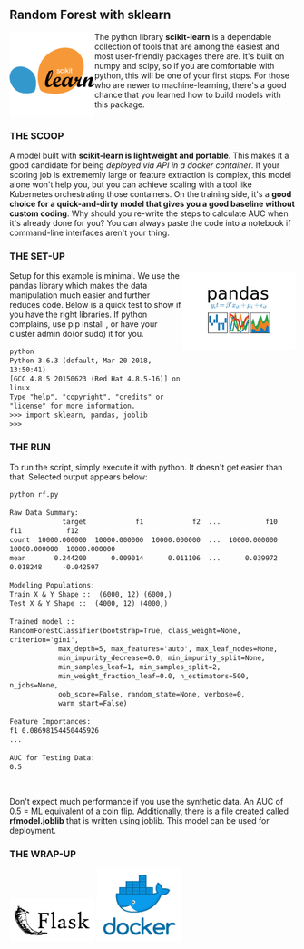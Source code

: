 ## Random Forest with sklearn
<img align="left" src="../images/scikit.png" width="150">

The python library **scikit-learn** is a dependable collection of tools that are among the easiest and most user-friendly packages there are. It's built on numpy and scipy, so if you are comfortable with python, this will be one of your first stops. For those who are newer to machine-learning, there's a good chance that you learned how to build models with this package.
<br clear="left"/>

### THE SCOOP
A model built with **scikit-learn is lightweight and portable**. This makes it a good candidate for being *deployed via API in a docker container*. If your scoring job is extrememly large or feature extraction is complex, this model alone won't help you, but you can achieve scaling with a tool like Kubernetes orchestrating those containers. On the training side, it's a **good choice for a quick-and-dirty model that gives you a good baseline without custom coding**. Why should you re-write the steps to calculate AUC when it's already done for you? You can always paste the code into a notebook if command-line interfaces aren't your thing. 
<br/>

### THE SET-UP
<img align="right" src="../images/pandas-logo.png" width="200">

Setup for this example is minimal. We use the pandas library which makes the data manipulation much easier and further reduces code. Below is a quick test to show if you have the right libraries. If python complains, use pip install <library>, or have your cluster admin do(or sudo) it for you.
<br clear="right"/>

```
python 
Python 3.6.3 (default, Mar 20 2018, 13:50:41) 
[GCC 4.8.5 20150623 (Red Hat 4.8.5-16)] on linux
Type "help", "copyright", "credits" or "license" for more information.
>>> import sklearn, pandas, joblib
>>> 
```

### THE RUN
To run the script, simply execute it with python. It doesn't get easier than that. Selected output appears below:
```
python rf.py 

Raw Data Summary: 
             target            f1            f2  ...           f10           f11           f12
count  10000.000000  10000.000000  10000.000000  ...  10000.000000  10000.000000  10000.000000
mean       0.244200      0.009014      0.011106  ...      0.039972      0.018248     -0.042597

Modeling Populations: 
Train X & Y Shape ::  (6000, 12) (6000,)
Test X & Y Shape ::  (4000, 12) (4000,)

Trained model :: 
RandomForestClassifier(bootstrap=True, class_weight=None, criterion='gini',
            max_depth=5, max_features='auto', max_leaf_nodes=None,
            min_impurity_decrease=0.0, min_impurity_split=None,
            min_samples_leaf=1, min_samples_split=2,
            min_weight_fraction_leaf=0.0, n_estimators=500, n_jobs=None,
            oob_score=False, random_state=None, verbose=0,
            warm_start=False)

Feature Importances: 
f1 0.08698154450445926
...

AUC for Testing Data: 
0.5
```
<br/>

Don't expect much performance if you use the synthetic data. An AUC of 0.5 = ML equivalent of a coin flip. Additionally, there is a file created called **rfmodel.joblib** that is written using joblib. This model can be used for deployment.

### THE WRAP-UP

<img src="../images/flask-logo.png" width="150">
<img src="../images/docker.png" width="150">
